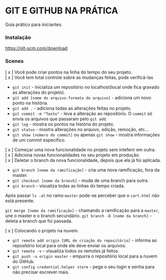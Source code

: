 # GIT E GITHUB NA PRÁTICA

Guia prático para iniciantes.

### Instalação

https://git-scm.com/download

### Scenes

 [ x ] Você pode criar pontos na linha do tempo do seu projeto.  <br />
 [ x ] Você tem total controle sobre as mudanças feitas, pode verificá-las

* `git init` - inicializa um repositório no localhost(local onde fica gravado as alterações do projeto). 
* `git add [nome do arquivo.formato do arquivo]` - adiciona um novo ponto na história. 
* `git add .` - adiciona todas as alterações feitas no projeto. 
* `git commit -m "Texto"` - leva a alteração ao repositório. 
O `commit` só envia os arquivos que passaram pelo `git add`.
* `git log` - mostra os pontos na história do projeto. 
* `git status` - mostra alterações no arquivo, edição, remoção, etc... 
* `git show [número do commit]` ou apenas `git show` -  mostra informações de um commit específico.

 [ x ] Começar uma nova funcionalidade no projeto sem inteferir em outra.  <br />
 [ x ] Adiciona novas funcionalidades no seu projeto em produção.  <br />
 [ x ] Deletar o branch da nova funcionalidade, depois que ela já foi aplicada.

* `git branch [nome da ramificação]` - cria uma nova ramificação, fora da master.
* `git checkout [nome da branch]` - muda de uma branch para outra.
* `git branch` - visualiza todas as linhas do tempo criada.

Após passar `ls -al` no ramo `master` pode-se perceber que o `cart.html` não está presente. <br />

`git merge [nome da ramificação]` - chamando a ramificação para a `master`, une o master e o branch secundário.
`git branch -D [nome da branch]` - deleta a branch que foi passada.

 [ x ] Colocando o projeto na nuvem.

* `git remote add origin [URL de criação do repositório]` - informa ao repositório local para onde ele deve enviar os arquivos.  <br />
* `git remote -v` - visualiza todos os remotes já feitos. <br />
* `git push -u origin master` - empurra o repositório local para a nuvem do GitHub. <br />
* `git config credential.helper store` - pega o seu login e senha para não precisar escrever mais.  <br />
